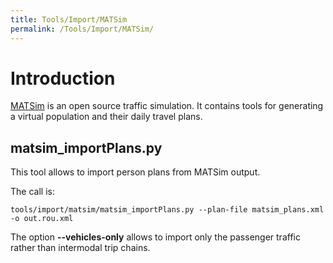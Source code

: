 ```yaml
---
title: Tools/Import/MATSim
permalink: /Tools/Import/MATSim/
---
```


# Introduction

[MATSim](https://www.matsim.org/) is an open source traffic simulation. It
contains tools for generating a virtual population and their daily travel plans.

## matsim_importPlans.py

This tool allows to import person plans from MATSim output.

The call is:

```
tools/import/matsim/matsim_importPlans.py --plan-file matsim_plans.xml -o out.rou.xml
```

The option **--vehicles-only** allows to import only the passenger traffic rather than intermodal trip chains.
